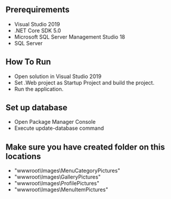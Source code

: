 ## Prerequirements

* Visual Studio 2019
* .NET Core SDK 5.0
* Microsoft SQL Server Management Studio 18
* SQL Server

## How To Run

* Open solution in Visual Studio 2019
* Set .Web project as Startup Project and build the project.
* Run the application.

## Set up database

* Open Package Manager Console
* Execute update-database command

## Make sure you have created folder on this locations

* "wwwroot\Images\MenuCategoryPictures\"
* "wwwroot\Images\GalleryPictures\"
* "wwwroot\Images\ProfilePictures\"
* "wwwroot\Images\MenuItemPictures\"
